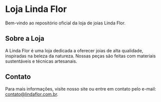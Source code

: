 # Loja Linda Flor

Bem-vindo ao repositório oficial da loja de joias Linda Flor.

## Sobre a Loja
A Linda Flor é uma loja dedicada a oferecer joias de alta qualidade, inspiradas na beleza da natureza. Nossas peças são feitas com materiais sustentáveis e técnicas artesanais.

## Contato
Para mais informações, visite nosso site ou entre em contato pelo e-mail: contato@lindaflor.com.br.

